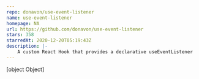 ```yaml
---
repo: donavon/use-event-listener
name: use-event-listener
homepage: NA
url: https://github.com/donavon/use-event-listener
stars: 358
starredAt: 2020-12-20T05:19:43Z
description: |-
    A custom React Hook that provides a declarative useEventListener
---
```


[object Object]
